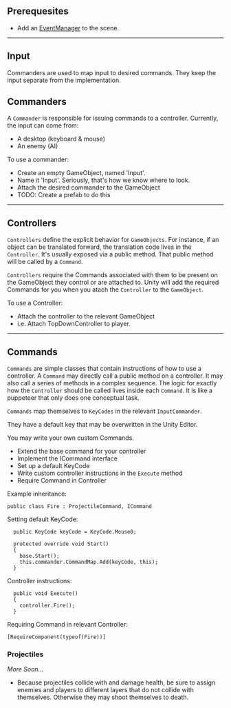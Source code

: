 ## Prerequesites

* Add an [EventManager](https://bitbucket.org/bitfieldgames/utils/src/master/) to the scene.

---

## Input

Commanders are used to map input to desired commands.
They keep the input separate from the implementation.

## Commanders

A `Commander` is responsible for issuing commands to a controller. Currently, the input can come from:

* A desktop (keyboard & mouse)
* An enemy (AI)

To use a commander:
  * Create an empty GameObject, named 'Input'.
  * Name it 'Input'. Seriously, that's how we know where to look.
  * Attach the desired commander to the GameObject
  * TODO: Create a prefab to do this

  ---

## Controllers

`Controllers` define the explicit behavior for `GameObjects`. For instance, if an object can be translated forward, the translation code lives in the `Controller`. It's usually exposed via a public method. That public method will be called by a `Command`.

`Controllers` require the Commands associated with them to be present on the GameObject they control or are attached to. Unity will add the required Commands for you when you atach the `Controller` to the `GameObject`.

To use a Controller:

  * Attach the controller to the relevant GameObject
  * i.e. Attach TopDownController to player.

---

## Commands

`Commands` are simple classes that contain instructions of how to use a controller. A `Command` may directly call a public method on a controller. It may also call a series of methods in a complex sequence. The logic for exactly how the `Controller` should be called lives inside each `Command`. It is like a puppeteer that only does one conceptual task. 

`Commands` map themselves to `KeyCodes` in the relevant `InputCommander`.

They have a default key that may be overwritten in the Unity Editor.

You may write your own custom Commands.

  * Extend the base command for your controller
  * Implement the ICommand interface
  * Set up a default KeyCode
  * Write custom controller instructions in the `Execute` method
  * Require Command in Controller

Example inheritance:

`public class Fire : ProjectileCommand, ICommand`

Setting default KeyCode:

```
  public KeyCode keyCode = KeyCode.Mouse0;

  protected override void Start()
  {
    base.Start();
    this.commander.CommandMap.Add(keyCode, this);
  }
```

Controller instructions:

```
  public void Execute()
  {
    controller.Fire();
  }
```

Requiring Command in relevant Controller:

`[RequireComponent(typeof(Fire))]`

### Projectiles

*More Soon...*

- Because projectiles collide with and damage health, be sure to assign enemies and players to different layers that do not collide with themselves. Otherwise they may shoot themselves to death.